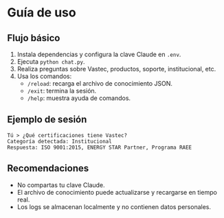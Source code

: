 # Guía de uso

## Flujo básico

1. Instala dependencias y configura la clave Claude en `.env`.
2. Ejecuta `python chat.py`.
3. Realiza preguntas sobre Vastec, productos, soporte, institucional, etc.
4. Usa los comandos:
   - `/reload`: recarga el archivo de conocimiento JSON.
   - `/exit`: termina la sesión.
   - `/help`: muestra ayuda de comandos.

## Ejemplo de sesión
```
Tú > ¿Qué certificaciones tiene Vastec?
Categoría detectada: Institucional
Respuesta: ISO 9001:2015, ENERGY STAR Partner, Programa RAEE
```

## Recomendaciones
- No compartas tu clave Claude.
- El archivo de conocimiento puede actualizarse y recargarse en tiempo real.
- Los logs se almacenan localmente y no contienen datos personales.
